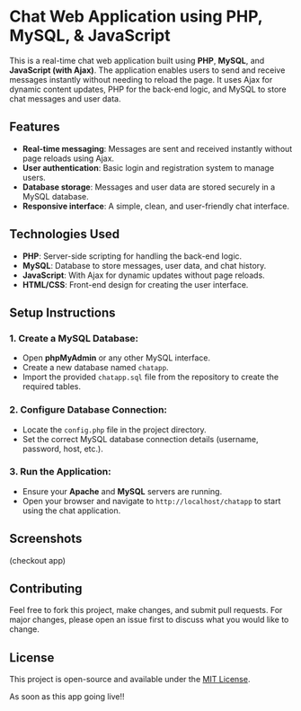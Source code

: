# Chat Web Application using PHP, MySQL, & JavaScript

This is a real-time chat web application built using **PHP**, **MySQL**, and **JavaScript (with Ajax)**. The application enables users to send and receive messages instantly without needing to reload the page. It uses Ajax for dynamic content updates, PHP for the back-end logic, and MySQL to store chat messages and user data.

## Features

- **Real-time messaging**: Messages are sent and received instantly without page reloads using Ajax.
- **User authentication**: Basic login and registration system to manage users.
- **Database storage**: Messages and user data are stored securely in a MySQL database.
- **Responsive interface**: A simple, clean, and user-friendly chat interface.

## Technologies Used

- **PHP**: Server-side scripting for handling the back-end logic.
- **MySQL**: Database to store messages, user data, and chat history.
- **JavaScript**: With Ajax for dynamic updates without page reloads.
- **HTML/CSS**: Front-end design for creating the user interface.

## Setup Instructions

### 1. Create a MySQL Database:

- Open **phpMyAdmin** or any other MySQL interface.
- Create a new database named `chatapp`.
- Import the provided `chatapp.sql` file from the repository to create the required tables.

### 2. Configure Database Connection:

- Locate the `config.php` file in the project directory.
- Set the correct MySQL database connection details (username, password, host, etc.).

### 3. Run the Application:

- Ensure your **Apache** and **MySQL** servers are running.
- Open your browser and navigate to `http://localhost/chatapp` to start using the chat application.

## Screenshots

(checkout app)

## Contributing

Feel free to fork this project, make changes, and submit pull requests. For major changes, please open an issue first to discuss what you would like to change.

## License

This project is open-source and available under the [MIT License](LICENSE).




As soon as this app going live!!
